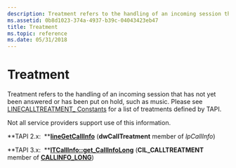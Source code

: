 ```yaml
---
description: Treatment refers to the handling of an incoming session that has not yet been answered or has been put on hold, such as music. Please see LINECALLTREATMENT\_ Constants for a list of treatments defined by TAPI.
ms.assetid: 0b8d1023-374a-4937-b39c-04043423eb47
title: Treatment
ms.topic: reference
ms.date: 05/31/2018
---
```


# Treatment

Treatment refers to the handling of an incoming session that has not yet been answered or has been put on hold, such as music. Please see [LINECALLTREATMENT\_ Constants](./linecalltreatment--constants.md) for a list of treatments defined by TAPI.

Not all service providers support use of this information.

**TAPI 2.x:  **[**lineGetCallInfo**](/windows/win32/api/tapi/nf-tapi-linegetcallinfo) (**dwCallTreatment** member of *lpCallInfo*)

**TAPI 3.x:  **[**ITCallInfo::get\_CallInfoLong**](/windows/desktop/api/tapi3if/nf-tapi3if-itcallinfo-get_callinfolong) (**CIL\_CALLTREATMENT** member of [**CALLINFO\_LONG**](/windows/desktop/api/Tapi3if/ne-tapi3if-callinfo_long))

 

 
